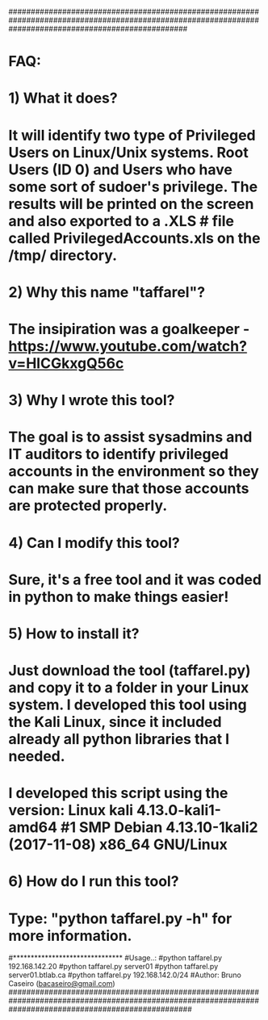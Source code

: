 ########################################################################################################################################################
# FAQ:
#
# 1) What it does?
# It will identify two type of Privileged Users on Linux/Unix systems. Root Users (ID 0) and Users who have some sort of sudoer's privilege. The results will be printed on the screen and also exported to a .XLS # file called PrivilegedAccounts.xls on the /tmp/ directory.
#
# 2) Why this name "taffarel"? 
# The insipiration was a goalkeeper - https://www.youtube.com/watch?v=HlCGkxgQ56c
# 
# 3) Why I wrote this tool?
# The goal is to assist sysadmins and IT auditors to identify privileged accounts in the environment so they can make sure that those accounts are protected properly.
#
# 4) Can I modify this tool?
# Sure, it's a free tool and it was coded in python to make things easier!
#
# 5) How to install it?
# Just download the tool (taffarel.py) and copy it to a folder in your Linux system. I developed this tool using the Kali Linux, since it included already all python libraries that I needed.
# I developed this script using the version: Linux kali 4.13.0-kali1-amd64 #1 SMP Debian 4.13.10-1kali2 (2017-11-08) x86_64 GNU/Linux
#
# 6) How do I run this tool?
# Type: "python taffarel.py -h" for more information.
#*******************************
#Usage..: 
#python taffarel.py 192.168.142.20 
#python taffarel.py server01
#python taffarel.py server01.btlab.ca
#python taffarel.py 192.168.142.0/24
#Author: Bruno Caseiro (bacaseiro@gmail.com) 
#########################################################################################################################################################
